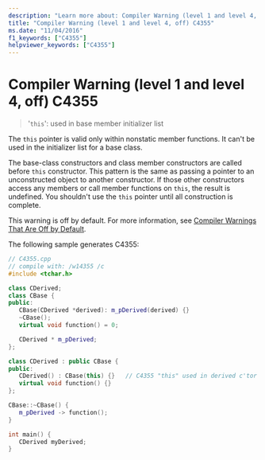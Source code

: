 ```yaml
---
description: "Learn more about: Compiler Warning (level 1 and level 4, off) C4355"
title: "Compiler Warning (level 1 and level 4, off) C4355"
ms.date: "11/04/2016"
f1_keywords: ["C4355"]
helpviewer_keywords: ["C4355"]
---
```

# Compiler Warning (level 1 and level 4, off) C4355

> '`this`': used in base member initializer list

The `this` pointer is valid only within nonstatic member functions. It can't be used in the initializer list for a base class.

The base-class constructors and class member constructors are called before `this` constructor. This pattern is the same as passing a pointer to an unconstructed object to another constructor. If those other constructors access any members or call member functions on `this`, the result is undefined. You shouldn't use the `this` pointer until all construction is complete.

This warning is off by default. For more information, see [Compiler Warnings That Are Off by Default](../../preprocessor/compiler-warnings-that-are-off-by-default.md).

The following sample generates C4355:

```cpp
// C4355.cpp
// compile with: /w14355 /c
#include <tchar.h>

class CDerived;
class CBase {
public:
   CBase(CDerived *derived): m_pDerived(derived) {}
   ~CBase();
   virtual void function() = 0;

   CDerived * m_pDerived;
};

class CDerived : public CBase {
public:
   CDerived() : CBase(this) {}   // C4355 "this" used in derived c'tor
   virtual void function() {}
};

CBase::~CBase() {
   m_pDerived -> function();
}

int main() {
   CDerived myDerived;
}
```
